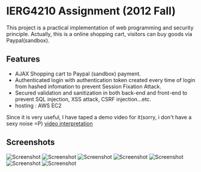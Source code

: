 IERG4210 Assignment (2012 Fall)
========

This project is a practical implementation of web programming and security principle.
Actually, this is a online shopping cart, visitors can buy goods via Paypal(sandbox).

## Features
* AJAX Shopping cart to Paypal (sandbox) payment.
* Authenticated login with authentication token created every time of login from hashed infomation to prevent Session Fixation Attack.
* Secured validation and sanitization in both back-end and front-end to prevent SQL injection, XSS attack, CSRF injection…etc.
* hosting : AWS EC2

Since it is very useful, I have taped a demo video for it(sorry, i don't have a sexy noise =P)
[video interpretation](http://youtu.be/Ol-ZeOspxA8)

## Screenshots
![Screenshot](https://raw.github.com/calvinchankf/ierg4210/master/screenshots/store.png)
![Screenshot](https://raw.github.com/calvinchankf/ierg4210/master/screenshots/checkout1.png)
![Screenshot](https://raw.github.com/calvinchankf/ierg4210/master/screenshots/checkout2.png)
![Screenshot](https://raw.github.com/calvinchankf/ierg4210/master/screenshots/checkout3.png)
![Screenshot](https://raw.github.com/calvinchankf/ierg4210/master/screenshots/adminLogin.png)
![Screenshot](https://raw.github.com/calvinchankf/ierg4210/master/screenshots/admin_panel.png)
![Screenshot](https://raw.github.com/calvinchankf/ierg4210/master/screenshots/checkout4.png)

